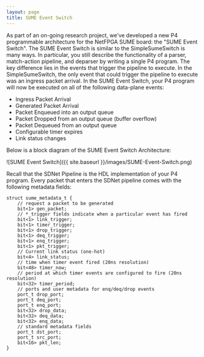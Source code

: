 ```yaml
---
layout: page
title: SUME Event Switch
---
```


As part of an on-going research project, we've developed a new P4 programmable architecture for the NetFPGA SUME board: the "SUME Event Switch". The SUME Event Switch is similar to the SimpleSumeSwitch is many ways. In particular, you still describe the functionality of a parser, match-action pipeline, and deparser by writing a single P4 program. The key difference lies in the events that trigger the pipeline to execute. In the SimpleSumeSwitch, the only event that could trigger the pipeline to execute was an ingress packet arrival. In the SUME Event Switch, your P4 program will now be executed on all of the following data-plane events:
* Ingress Packet Arrival
* Generated Packet Arrival
* Packet Enqueued into an output queue
* Packet Dropped from an output queue (buffer overflow)
* Packet Dequeued from an output queue
* Configurable timer expires
* Link status changes

Below is a block diagram of the SUME Event Switch Architecture:

![SUME Event Switch]({{ site.baseurl }}/images/SUME-Event-Switch.png)

Recall that the SDNet Pipeline is the HDL implementation of your P4 program. Every packet that enters the SDNet pipeline comes with the following metadata fields:

```
struct sume_metadata_t {
    // request a packet to be generated
    bit<1> gen_packet;
    // *_trigger fields indicate when a particular event has fired
    bit<1> link_trigger;
    bit<1> timer_trigger;
    bit<1> drop_trigger;
    bit<1> deq_trigger;
    bit<1> enq_trigger;
    bit<1> pkt_trigger;
    // Current link status (one-hot)
    bit<4> link_status;
    // time when timer event fired (20ns resolution)
    bit<48> timer_now;
    // period at which timer events are configured to fire (20ns resolution)
    bit<32> timer_period;
    // ports and user metadata for enq/deq/drop events
    port_t drop_port;
    port_t deq_port;
    port_t enq_port;
    bit<32> drop_data;
    bit<32> deq_data;
    bit<32> enq_data;
    // standard metadata fields
    port_t dst_port;
    port_t src_port;
    bit<16> pkt_len;
}
```


